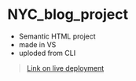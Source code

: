 # NYC_blog_project

- Semantic HTML project
- made in VS
- uploded from CLI

> [Link on live deployment](https://b4c1c.github.io/NYC_blog_project/)
